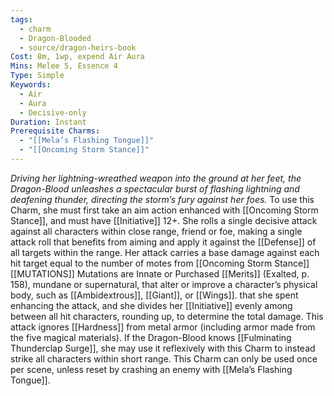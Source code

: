 ```yaml
---
tags:
  - charm
  - Dragon-Blooded
  - source/dragon-heirs-book
Cost: 8m, 1wp, expend Air Aura
Mins: Melee 5, Essence 4
Type: Simple
Keywords:
  - Air
  - Aura
  - Decisive-only
Duration: Instant
Prerequisite Charms:
  - "[[Mela’s Flashing Tongue]]"
  - "[[Oncoming Storm Stance]]"
---
```

*Driving her lightning-wreathed weapon into the ground at her feet, the Dragon-Blood unleashes a spectacular burst of flashing lightning and deafening thunder, directing the storm’s fury against her foes.*
To use this Charm, she must first take an aim action enhanced with [[Oncoming Storm Stance]], and must have [[Initiative]] 12+.
She rolls a single decisive attack against all characters within close range, friend or foe, making a single attack roll that benefits from aiming and apply it against the [[Defense]] of all targets within the range. Her attack carries a base damage against each hit target equal to the number of motes from [[Oncoming Storm Stance]] [[MUTATIONS]] Mutations are Innate or Purchased [[Merits]] (Exalted, p. 158), mundane or supernatural, that alter or improve a character’s physical body, such as [[Ambidextrous]], [[Giant]], or [[Wings]].
that she spent enhancing the attack, and she divides her [[Initiative]] evenly among between all hit characters, rounding up, to determine the total damage. This attack ignores [[Hardness]] from metal armor (including armor made from the five magical materials).
If the Dragon-Blood knows [[Fulminating Thunderclap Surge]], she may use it reflexively with this Charm to instead strike all characters within short range.
This Charm can only be used once per scene, unless reset by crashing an enemy with [[Mela’s Flashing Tongue]].
